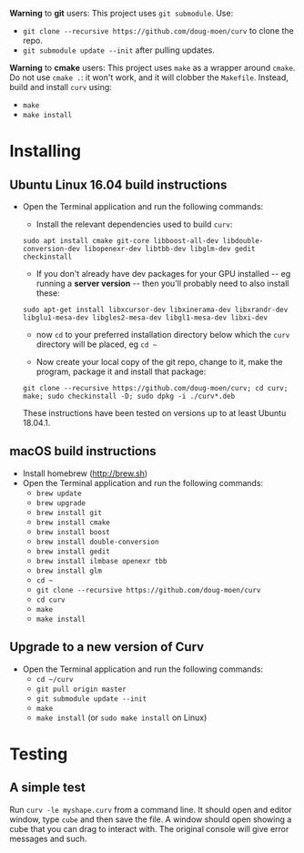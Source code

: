 **Warning** to **git** users:
This project uses `git submodule`. Use:
* `git clone --recursive https://github.com/doug-moen/curv` to clone the repo.
* `git submodule update --init` after pulling updates.

**Warning** to **cmake** users:
This project uses `make` as a wrapper around `cmake`.
Do not use `cmake .`: it won't work, and it will clobber the `Makefile`.
Instead, build and install `curv` using:
* `make`
* `make install`

# Installing 

## Ubuntu Linux 16.04 build instructions
* Open the Terminal application and run the following commands:
  * Install the relevant dependencies used to build `curv`:
  
  `sudo apt install cmake git-core libboost-all-dev libdouble-conversion-dev libopenexr-dev libtbb-dev libglm-dev gedit  checkinstall`
  
  * If you don't already have dev packages for your GPU installed -- eg running a **server version** -- then you'll probably need to also install these:
  
  `sudo apt-get install libxcursor-dev libxinerama-dev libxrandr-dev libglu1-mesa-dev libgles2-mesa-dev libgl1-mesa-dev libxi-dev`
  * now `cd` to your preferred installation directory below which the `curv` directory will be placed, eg `cd ~`
  
  * Now create your local copy of the git repo, change to it, make the program, package it and install that package:
  
  `git clone --recursive https://github.com/doug-moen/curv; cd curv; make; sudo checkinstall -D; sudo dpkg -i ./curv*.deb`
  
  These instructions have been tested on versions up to at least Ubuntu 18.04.1.
  
## macOS build instructions
* Install homebrew (http://brew.sh)
* Open the Terminal application and run the following commands:
  * `brew update`
  * `brew upgrade`
  * `brew install git`
  * `brew install cmake`
  * `brew install boost`
  * `brew install double-conversion`
  * `brew install gedit`
  * `brew install ilmbase openexr tbb`
  * `brew install glm`
  * `cd ~`
  * `git clone --recursive https://github.com/doug-moen/curv`
  * `cd curv`
  * `make`
  * `make install`

## Upgrade to a new version of Curv
* Open the Terminal application and run the following commands:
  * `cd ~/curv`
  * `git pull origin master`
  * `git submodule update --init`
  * `make`
  * `make install` (or `sudo make install` on Linux)
  
# Testing
## A simple test

Run `curv -le myshape.curv` from a command line. It should open and editor window, type `cube` and then save the file. A window should open showing a cube that you can drag to interact with. The original console will give error messages and such.
